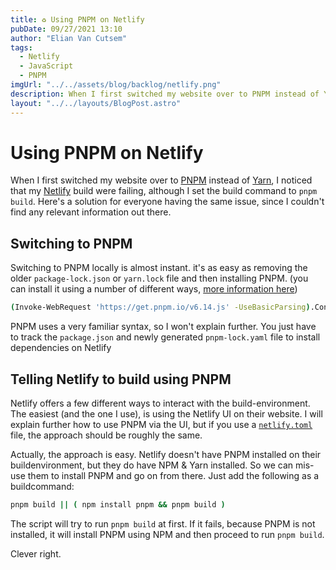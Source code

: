 ```yaml
---
title: ♻️ Using PNPM on Netlify
pubDate: 09/27/2021 13:10
author: "Elian Van Cutsem"
tags:
  - Netlify
  - JavaScript
  - PNPM
imgUrl: "../../assets/blog/backlog/netlify.png"
description: When I first switched my website over to PNPM instead of Yarn, I noticed that my Netlify build were failing. Here's a guide and solution to everyone having the same issue.
layout: "../../layouts/BlogPost.astro"
---
```


# Using PNPM on Netlify

When I first switched my website over to [PNPM](https://pnpm.io/) instead of [Yarn](https://yarnpkg.com/), I noticed that my [Netlify](https://www.netlify.com/) build were failing, although I set the build command to `pnpm build`. Here's a solution for everyone having the same issue, since I couldn't find any relevant information out there.

## Switching to PNPM

Switching to PNPM locally is almost instant. it's as easy as removing the older `package-lock.json` or `yarn.lock` file and then installing PNPM. (you can install it using a number of different ways, [more information here](https://pnpm.io/installation))

```bash
(Invoke-WebRequest 'https://get.pnpm.io/v6.14.js' -UseBasicParsing).Content | node - add --global pnpm
```

PNPM uses a very familiar syntax, so I won't explain further. You just have to track the `package.json` and newly generated `pnpm-lock.yaml` file to install dependencies on Netlify

## Telling Netlify to build using PNPM

Netlify offers a few different ways to interact with the build-environment. The easiest (and the one I use), is using the Netlify UI on their website. I will explain further how to use PNPM via the UI, but if you use a [`netlify.toml`](https://docs.netlify.com/configure-builds/file-based-configuration/) file, the approach should be roughly the same.

Actually, the approach is easy. Netlify doesn't have PNPM installed on their buildenvironment, but they do have NPM & Yarn installed. So we can mis-use them to install PNPM and go on from there. Just add the following as a buildcommand:

```bash
pnpm build || ( npm install pnpm && pnpm build )
```

The script will try to run `pnpm build` at first. If it fails, because PNPM is not installed, it will install PNPM using NPM and then proceed to run `pnpm build`.

Clever right.
